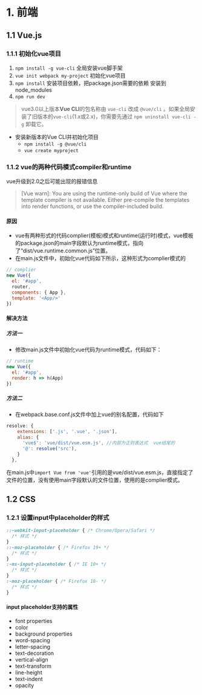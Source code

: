 # 1. 前端
## 1.1 Vue.js
### 1.1.1 初始化vue项目
1. ```npm install -g vue-cli```       全局安装vue脚手架
2. ```vue init webpack my-project```  初始化vue项目
3. ```npm install```                  安装项目依赖，把package.json需要的依赖 安装到 node_modules
4. ```npm run dev```

> vue3.0以上版本**Vue CLI**的包名称由 ```vue-cli``` 改成 ```@vue/cli``` 。如果全局安装了旧版本的```vue-cli```(1.x或2.x)，你需要先通过 ```npm uninstall vue-cli -g``` 卸载它。  
* 安装新版本的Vue CLI并初始化项目  
  * ```npm install -g @vue/cli```
  * ```vue create myproject```


### 1.1.2 vue的两种代码模式compiler和runtime
vue升级到2.0之后可能出现的报错信息
> [Vue warn]: You are using the runtime-only build of Vue where the template compiler is not available. Either pre-compile the templates into render functions, or use the compiler-included build.
#### 原因
* vue有两种形式的代码complier(模板)模式和runtime(运行时)模式，vue模板的package.json的main字段默认为runtime模式，指向了“dist/vue.runtime.common.js”位置。  
* 在main.js文件中，初始化vue代码如下所示，这种形式为complier模式的
```js
// complier
new Vue({
  el: '#app',
  router,
  components: { App },
  template: '<App/>'
})
```
#### 解决方法
##### 方法一
* 修改main.js文件中初始化vue代码为runtime模式，代码如下：
```js
// runtime
new Vue({
  el: '#app',
  render: h => h(App)
})
```
##### 方法二
* 在webpack.base.conf.js文件中加上vue的别名配置，代码如下
```js
resolve: {
    extensions: ['.js', '.vue', '.json'],
    alias: {
      'vue$': 'vue/dist/vue.esm.js', //内部为正则表达式  vue结尾的
      '@': resolve('src'),
    }
  },
```
在main.js中```import Vue from 'vue'```引用的是vue/dist/vue.esm.js，直接指定了文件的位置，没有使用main字段默认的文件位置，使用的是complier模式。

## 1.2 CSS
### 1.2.1 设置input中placeholder的样式
```css
::-webkit-input-placeholder { /* Chrome/Opera/Safari */ 
  /* 样式 */
}
::-moz-placeholder { /* Firefox 19+ */  
  /* 样式 */
}
:-ms-input-placeholder { /* IE 10+ */ 
  /* 样式 */
}
:-moz-placeholder { /* Firefox 18- */ 
  /* 样式 */
}
```

#### input placeholder支持的属性
* font properties
* color
* background properties
* word-spacing
* letter-spacing
* text-decoration
* vertical-align
* text-transform
* line-height
* text-indent
* opacity